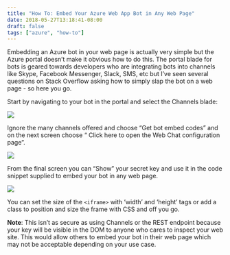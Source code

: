```yaml
---
title: "How To: Embed Your Azure Web App Bot in Any Web Page"
date: 2018-05-27T13:18:41-08:00
draft: false
tags: ["azure", "how-to"]
---
```


Embedding an Azure bot in your web page is actually very simple but the Azure portal doesn’t make it obvious how to do this. The portal blade for bots is geared towards developers who are integrating bots into channels like Skype, Facebook Messenger, Slack, SMS, etc but I’ve seen several questions on Stack Overflow asking how to simply slap the bot on a web page - so here you go.

Start by navigating to your bot in the portal and select the Channels blade:

![](/posts/embed-your-Azure-web-app-bot-in-any-web-page/1.png)

Ignore the many channels offered and choose “Get bot embed codes” and on the next screen choose “ Click here to open the Web Chat configuration page”.

![](/posts/embed-your-Azure-web-app-bot-in-any-web-page/2.png)

From the final screen you can “Show” your secret key and use it in the code snippet supplied to embed your bot in any web page.

![](/posts/embed-your-Azure-web-app-bot-in-any-web-page/3.png)

You can set the size of the `<iframe>` with ‘width’ and ‘height’ tags or add a class to position and size the frame with CSS and off you go.

**Note**: This isn’t as secure as using Channels or the REST endpoint because your key will be visible in the DOM to anyone who cares to inspect your web site. This would allow others to embed your bot in their web page which may not be acceptable depending on your use case.